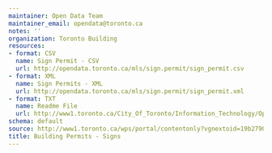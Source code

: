 ```yaml
---
maintainer: Open Data Team
maintainer_email: opendata@toronto.ca
notes: ''
organization: Toronto Building
resources:
- format: CSV
  name: Sign Permit - CSV
  url: http://opendata.toronto.ca/mls/sign.permit/sign_permit.csv
- format: XML
  name: Sign Permits - XML
  url: http://opendata.toronto.ca/mls/sign.permit/sign_permit.xml
- format: TXT
  name: Readme File
  url: http://www1.toronto.ca/City_Of_Toronto/Information_Technology/Open_Data/Data_Sets/Assets/Files/Sign_Permit_Readme.txt
schema: default
source: http://www1.toronto.ca/wps/portal/contentonly?vgnextoid=19b2790e6f21d210VgnVCM1000003dd60f89RCRD&vgnextchannel=1a66e03bb8d1e310VgnVCM10000071d60f89RCRD
title: Building Permits - Signs
---
```

